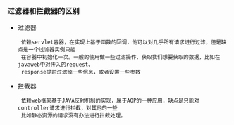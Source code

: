 ### 过滤器和拦截器的区别
 * 过滤器
    
        依赖servlet容器，在实现上基于函数的回调，他可以对几乎所有请求进行过滤，但是缺点是一个过滤器实例只能
        在容器中初始化一次。一般的使用做一些过滤操作，获取我们想要获取的数据，比如在javaweb中对传入的request、
        response提前过滤掉一些信息，或者设置一些参数  
 
 * 拦截器
    
        依赖web框架基于JAVA反射机制的实现，属于AOP的一种应用，缺点是只能对controller请求进行拦截，对其他的一些
        比如静态资源的请求没有办法进行拦截处理。
    